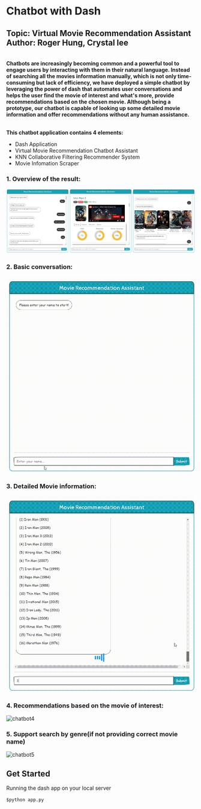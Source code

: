 # Chatbot with Dash
## Topic: Virtual Movie Recommendation Assistant </br>Author: Roger Hung, Crystal lee
<br >
<strong>Chatbots are increasingly becoming common and a powerful tool to engage users by interacting with them in their natural language. Instead of searching all the movies information manually, which is not only time-consuming but lack of efficiency, we have deployed a simple chatbot by leveraging the power of dash that automates user conversations and helps the user find the movie of interest and what's more, provide recommendations based on the chosen movie. Although being a prototype, our chatbot is capable of looking up some detailed movie information and offer recommendations without any human assistance.</strong> <br >

<br >

**This chatbot application contains 4 elements:**

- Dash Application 
- Virtual Movie Recommendation Chatbot Assistant
- KNN Collaborative Filtering Recommender System 
- Movie Infomation Scraper 


### 1. Overview of the result:
![chatbot1](images/demo0.png)

### 2. Basic conversation:
![chatbot2](images/demo1.gif)

### 3. Detailed Movie information:
![chatbot3](images/demo2.gif)

### 4. Recommendations based on the movie of interest:
![chatbot4](images/demo3.gif)

### 5. Support search by genre(if not providing correct movie name) 
![chatbot5](images/demo4.gif)

## Get Started

Running the dash app on your local server

```cmd
$python app.py
```




